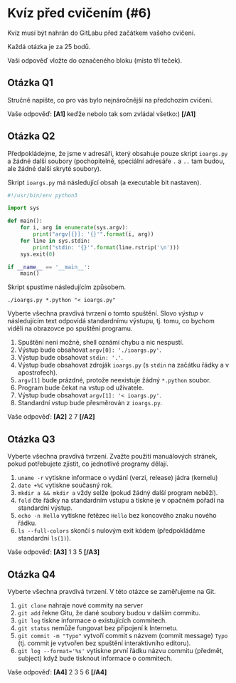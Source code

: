 # Kvíz před cvičením (#6)

Kvíz musí být nahrán do GitLabu před začátkem vašeho cvičení.

Každá otázka je za 25 bodů.

Vaši odpověď vložte do označeného bloku (místo tří teček).



## Otázka Q1

Stručně napište, co pro vás bylo nejnáročnější na předchozím cvičení.


Vaše odpověď: **[A1]** keďže nebolo tak som zvládal všetko:) **[/A1]**



## Otázka Q2

Předpokládejme, že jsme v adresáři, který obsahuje pouze skript `ioargs.py`
a žádné další soubory (pochopitelně, speciální adresáře `.` a `..` tam budou, ale
žádné další skryté soubory).

Skript `ioargs.py` má následující obsah (a executable bit nastaven).

```python
#!/usr/bin/env python3

import sys

def main():
    for i, arg in enumerate(sys.argv):
        print("argv[{}]: '{}'".format(i, arg))
    for line in sys.stdin:
        print("stdin: '{}'".format(line.rstrip('\n')))
    sys.exit(0)

if __name__ == '__main__':
    main()
```

Skript spustíme následujícím způsobem.

```shell
./ioargs.py *.python "< ioargs.py"
```

Vyberte všechna pravdivá tvrzení o tomto spuštění.
Slovo _výstup_ v následujícím  text odpovídá standardnímu výstupu,
tj. tomu, co bychom viděli na obrazovce po spuštění programu.

1. Spuštění není možné, shell oznámí chybu a nic nespustí.
2. Výstup bude obsahovat `argv[0]: './ioargs.py'`.
3. Výstup bude obsahovat `stdin: '.'`.
4. Výstup bude obsahovat zdroják `ioargs.py` (s `stdin` na
   začátku řádky a v apostrofech).
5. `argv[1]` bude prázdné, protože neexistuje žádný `*.python` soubor.
6. Program bude čekat na vstup od uživatele.
7. Výstup bude obsahovat `argv[1]: '< ioargs.py'`.
8. Standardní vstup bude přesměrován z `ioargs.py`.

Vaše odpověď: **[A2]** 2 7 **[/A2]**



## Otázka Q3

Vyberte všechna pravdivá tvrzení. Zvažte použití manuálových stránek,
pokud potřebujete zjistit, co jednotlivé programy dělají.

1. `uname -r` vytiskne informace o vydání (verzi, release) jádra (kernelu)
2. `date +%C` vytiskne současný rok.
3. `mkdir a && mkdir a` vždy selže (pokud žádný další program neběží).
4. `fold` čte řádky na standardním vstupu a tiskne je v opačném
   pořadí na standardní výstup.
5. `echo -n Hello` vytiskne řetězec `Hello` bez koncového znaku nového řádku.
6. `ls --full-colors` skončí s nulovým exit kódem (předpokládáme
   standardní `ls(1)`).

Vaše odpověď: **[A3]** 1 3 5 **[/A3]**



## Otázka Q4

Vyberte všechna pravdivá tvrzení. V této otázce se zaměřujeme
na Git.

1. `git clone` nahraje nové commity na server
2. `git add` řekne Gitu, že dané soubory budou v dalším commitu.
3. `git log` tiskne informace o existujících commitech.
4. `git status` nemůže fungovat bez připojení k Internetu.
5. `git commit -m "Typo"` vytvoří commit s názvem (commit message) `Typo`
   (tj. commit je vytvořen bez spuštění interaktivního editoru).
6. `git log --format='%s'` vytiskne první řádku názvu commitu
   (předmět, subject) když bude tisknout informace o commitech.

Vaše odpověď: **[A4]** 2 3 5 6 **[/A4]**



